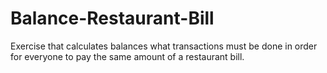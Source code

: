 # Balance-Restaurant-Bill
Exercise that calculates balances what transactions must be done in order for everyone to pay the same amount of a restaurant bill.
